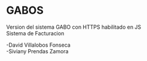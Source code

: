 GABOS
=====

Version del sistema GABO con HTTPS habilitado en JS <br>
Sistema de Facturacion <br>

-David Villalobos Fonseca<br>
-Siviany Prendas Zamora
